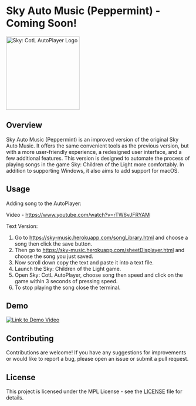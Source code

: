# Sky Auto Music (Peppermint) - Coming Soon!

<img src="https://i.imgur.com/ECSHtVm.png" alt="Sky: CotL AutoPlayer Logo" width="200">

## Overview

Sky Auto Music (Peppermint) is an improved version of the original Sky Auto Music. It offers the same convenient tools as the previous version, but with a more user-friendly experience, a redesigned user interface, and a few additional features. This version is designed to automate the process of playing songs in the game Sky: Children of the Light more comfortably. In addition to supporting Windows, it also aims to add support for macOS.

## Usage

Adding song to the AutoPlayer:

Video - https://www.youtube.com/watch?v=rTW6vJFRYAM

Text Version:
1. Go to https://sky-music.herokuapp.com/songLibrary.html and choose a song then click the save button.
2. Then go to https://sky-music.herokuapp.com/sheetDisplayer.html and choose the song you just saved.
3. Now scroll down copy the text and paste it into a text file.
4. Launch the Sky: Children of the Light game.
5. Open Sky: CotL AutoPlayer, choose song then speed and click on the game within 3 seconds of pressing speed.
6. To stop playing the song close the terminal.

## Demo

[![Link to Demo Video](https://img.youtube.com/vi/VoSr77cdwOY/0.jpg)](https://www.youtube.com/watch?v=VoSr77cdwOY)


## Contributing

Contributions are welcome! If you have any suggestions for improvements or would like to report a bug, please open an issue or submit a pull request.

## License

This project is licensed under the MPL License - see the [LICENSE](LICENSE) file for details.
